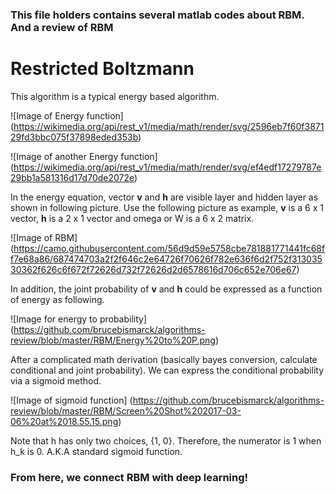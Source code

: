 ### This file holders contains several matlab codes about RBM. And a review of RBM

# Restricted Boltzmann

This algorithm is a typical energy based algorithm.

![Image of Energy function]
(https://wikimedia.org/api/rest_v1/media/math/render/svg/2596eb7f60f387129fd3bbc075f37898eded353b)

![Image of another Energy function]
(https://wikimedia.org/api/rest_v1/media/math/render/svg/ef4edf17279787e29bb1a581316d17d70de2072e)

In the energy equation, vector **v** and **h** are visible layer and hidden layer as shown in following picture. Use the following picture as example, **v** is a 6 x 1 vector, **h** is a 2 x 1 vector and omega or W is a 6 x 2 matrix.

![Image of RBM]
(https://camo.githubusercontent.com/56d9d59e5758cbe781881771441fc68ff7e68a86/687474703a2f2f646c2e64726f70626f782e636f6d2f752f31303530362f626c6f672f72626d732f72626d2d6578616d706c652e706e67)

In addition, the joint probability of **v** and **h** could be expressed as a function of energy as following.

![Image for energy to probability]
(https://github.com/brucebismarck/algorithms-review/blob/master/RBM/Energy%20to%20P.png)

After a complicated math derivation (basically bayes conversion, calculate conditional and joint probability). We can express the conditional probability via a sigmoid method. 

![Image of sigmoid function]
(https://github.com/brucebismarck/algorithms-review/blob/master/RBM/Screen%20Shot%202017-03-06%20at%2018.55.15.png)

Note that h has only two choices, {1, 0}. Therefore, the numerator is 1 when h_k is 0. A.K.A standard sigmoid function.

### From here, we connect RBM with deep learning!


